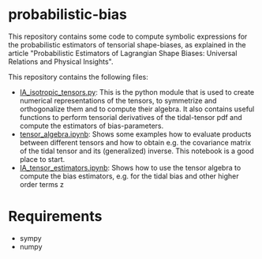 # probabilistic-bias
This repository contains some code to compute symbolic expressions for the probabilistic estimators of tensorial shape-biases, as explained in the article "Probabilistic Estimators of Lagrangian Shape Biases: Universal Relations and Physical Insights".

This repository contains the following files:
* [IA_isotropic_tensors.py](IA_isotropic_tensors.py):  This is the python module that is used to create numerical representations of the tensors, to symmetrize and orthogonalize them and to compute their algebra. It also contains useful functions to perform tensorial derivatives of the tidal-tensor pdf and compute the estimators of bias-parameters.
* [tensor_algebra.ipynb](tensor_algebra.ipynb): Shows some examples how to evaluate products between different tensors and how to obtain e.g. the covariance matrix of the tidal tensor and its (generalized) inverse. This notebook is a good place to start.
* [IA_tensor_estimators.ipynb](IA_tensor_estimators.ipynb): Shows how to use the tensor algebra to compute the bias estimators, e.g. for the tidal bias and other higher order terms
z
# Requirements
* sympy
* numpy
